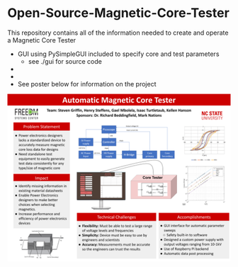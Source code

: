 # Open-Source-Magnetic-Core-Tester

This repository contains all of the information needed to create and operate a Magnetic Core Tester

* GUI using PySimpleGUI included to specify core and test parameters
   * see ./gui for source code
*
*
* See poster below for information on the project

![alt text](./AutomaticMagneticCoreTester.png)
